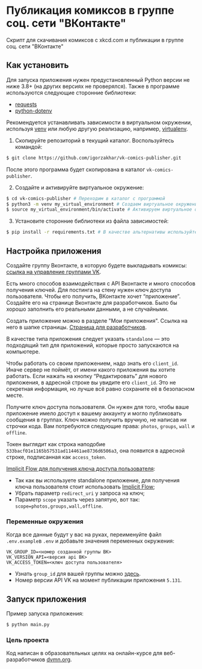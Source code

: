 # Публикация комиксов в группе соц. сети "ВКонтакте"

Скрипт для скачивания комиксов с xkcd.com и публикации в группе соц. сети "ВКонтакте"

## Как установить

Для запуска приложения нужен предустановленный Python версии не ниже 3.8+ (на других версиях не проверялся).
Также в программе используются следующие сторонние библиотеки:
- [requests](https://requests.readthedocs.io/en/latest/)
- [python-dotenv](https://saurabh-kumar.com/python-dotenv/)

Рекомендуется устанавливать зависимости в виртуальном окружении, используя [venv](https://docs.python.org/3/library/venv.html) или любую другую реализацию, например, [virtualenv](https://github.com/pypa/virtualenv).

1. Скопируйте репозиторий в текущий каталог. Воспользуйтесь командой:
```bash
$ git clone https://github.com/igorzakhar/vk-comics-publisher.git
```

После этого программа будет скопирована в каталог ```vk-comics-publisher```.

2. Создайте и активируйте виртуальное окружение:
```bash
$ cd vk-comics-publisher # Переходим в каталог с программой
$ python3 -m venv my_virtual_environment # Создаем виртуальное окружение
$ source my_virtual_environment/bin/activate # Активируем виртуальное окружение
```

3. Установите сторонние библиотеки  из файла зависимостей:
```bash
$ pip install -r requirements.txt # В качестве альтернативы используйте pip3
```

## Настройка приложения

Создайте группу Вконтакте, в которую будете выкладывать комиксы: [ссылка на управление группами VK](https://vk.com/groups?tab=admin).

Есть много способов взаимодействия с API Вконтакте и много способов получения ключей. Для постинга на стену нужен ключ доступа пользователя. Чтобы его получить, ВКонтакте хочет “приложение”. Создайте его на странице Вконтакте для разработчиков. Было бы хорошо заполнить его реальными данными, а не случайными.

Создать приложение можно в разделе "Мои приложения". Ссылка на него в шапке страницы. [Страница для разработчиков](https://vk.com/dev).

В качестве типа приложения следует указать ```standalone``` — это подходящий тип для приложений, которые просто запускаются на компьютере.

Чтобы работать со своим приложением, надо знать его ```client_id```. Иначе сервер не поймёт, от имени какого приложения вы хотите работать. Если нажать на кнопку “Редактировать” для нового приложения, в адресной строке вы увидите его ```client_id```. Это не секретная информация, но лучше всё равно сохраните её в безопасном месте.

Получите ключ доступа пользователя. Он нужен для того, чтобы ваше приложение имело доступ к вашему аккаунту и могло публиковать сообщения в группах. Ключ можно получить вручную, не написав ни строчки кода. Вам потребуются следующие права: ```photos```, ```groups```, ```wall``` и ```offline```.

Токен выглядит как строка наподобие ```533bacf01e1165b57531ad114461ae8736d6506a3```, она появится в адресной строке, подписанная как ```access_token```.

[Implicit Flow для получения ключа доступа пользователя](https://vk.com/dev/implicit_flow_user):
- Так как вы используете standalone приложение, для получения ключа пользователя стоит использовать [Implicit Flow](https://vk.com/dev/implicit_flow_user);
- Убрать параметр ```redirect_uri``` у запроса на ключ;
- Параметр ```scope``` указать через запятую, вот так: ```scope=photos,groups,wall,offline```.

### Переменные окружения

Когда все данные будут у вас на руках, переименуйте файл ```.env.example```в ```.env``` и добавьте значения переменных окружения:
```
VK_GROUP_ID=<номер созданной группы ВК>
VK_VERSION_API=<версия api ВК>
VK_ACCESS_TOKEN=<ключ доступа пользователя>
```

- Узнать ```group_id``` для вашей группы можно [здесь](https://regvk.com/id/).
- Номер версии API VK на момент публикации приложения ```5.131```.


## Запуск приложения

Пример запуска приложения:

```bash
$ python main.py
```


### Цель проекта

Код написан в образовательных целях на онлайн-курсе для веб-разработчиков [dvmn.org](https://dvmn.org/).
